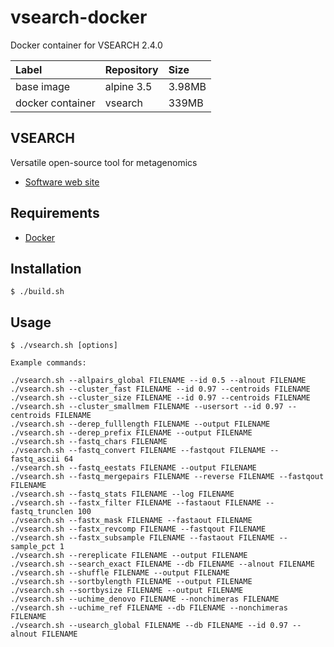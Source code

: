 # vsearch-docker

Docker container for VSEARCH 2.4.0

|Label|Repository|Size|
|:--|:--|:--|
|base image|alpine 3.5 |3.98MB|
|docker container|vsearch|339MB|

## VSEARCH
Versatile open-source tool for metagenomics
- [Software web site](https://github.com/torognes/vsearch)

## Requirements
- [Docker](https://www.docker.com/)

## Installation
```
$ ./build.sh
```

## Usage
```
$ ./vsearch.sh [options]
```
```
Example commands:

./vsearch.sh --allpairs_global FILENAME --id 0.5 --alnout FILENAME
./vsearch.sh --cluster_fast FILENAME --id 0.97 --centroids FILENAME
./vsearch.sh --cluster_size FILENAME --id 0.97 --centroids FILENAME
./vsearch.sh --cluster_smallmem FILENAME --usersort --id 0.97 --centroids FILENAME
./vsearch.sh --derep_fulllength FILENAME --output FILENAME
./vsearch.sh --derep_prefix FILENAME --output FILENAME
./vsearch.sh --fastq_chars FILENAME
./vsearch.sh --fastq_convert FILENAME --fastqout FILENAME --fastq_ascii 64
./vsearch.sh --fastq_eestats FILENAME --output FILENAME
./vsearch.sh --fastq_mergepairs FILENAME --reverse FILENAME --fastqout FILENAME
./vsearch.sh --fastq_stats FILENAME --log FILENAME
./vsearch.sh --fastx_filter FILENAME --fastaout FILENAME --fastq_trunclen 100
./vsearch.sh --fastx_mask FILENAME --fastaout FILENAME
./vsearch.sh --fastx_revcomp FILENAME --fastqout FILENAME
./vsearch.sh --fastx_subsample FILENAME --fastaout FILENAME --sample_pct 1
./vsearch.sh --rereplicate FILENAME --output FILENAME
./vsearch.sh --search_exact FILENAME --db FILENAME --alnout FILENAME
./vsearch.sh --shuffle FILENAME --output FILENAME
./vsearch.sh --sortbylength FILENAME --output FILENAME
./vsearch.sh --sortbysize FILENAME --output FILENAME
./vsearch.sh --uchime_denovo FILENAME --nonchimeras FILENAME
./vsearch.sh --uchime_ref FILENAME --db FILENAME --nonchimeras FILENAME
./vsearch.sh --usearch_global FILENAME --db FILENAME --id 0.97 --alnout FILENAME
```
